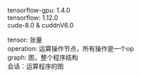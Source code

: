 tensorflow-gpu: 1.4.0<br>
tensorflow: 1.12.0<br>
cuda-8.0 & cuddnV6.0<br>

tensor: 张量<br>
operation: 运算操作节点，所有操作是一个op<br>
graph: 图，整个程序结构<br>
会话：运算程序的图<br>

